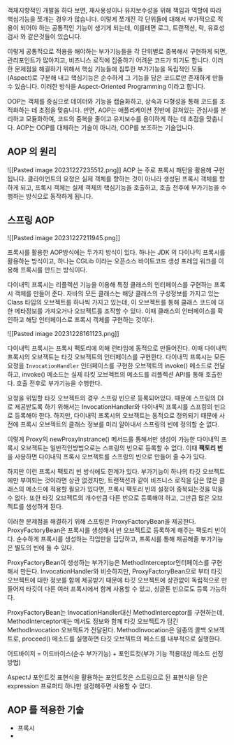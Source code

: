 객체지향적인 개발을 하다 보면, 재사용성이나 유지보수성을 위해 책임과 역할에 따라 핵심기능을 쪼개는 경우가 많습니다. 이렇게 쪼개진 각 단위들에 대해서 부가적으로 적용이 되어야 하는 공통적인 기능이 생기게 되는데, 이를테면 로그, 트랜잭션, 락, 유효성검사 와 같은것들이 있습니다.

이렇게 공통적으로 적용을 해야하는 부가기능들을 각 단위별로 중복해서 구현하게 되면, 관리포인트가 많아지고, 비즈니스 로직에 집중하기 어려운 코드가 되기도 합니다. 이러한 문제점을 해결하기 위해서 핵심 기능들에 침투한 부가기능을 독립적인 모듈(Aspect)로 구분해 내고 핵심기능은 순수하게 그 기능을 담은 코드로만 존재하게 만들 수 있습니다. 이러한 방식을 Aspect-Oriented Programming 이라고 합니다.

OOP는 객체를 중심으로 데이터와 기능을 캡슐화하고, 상속과 다형성을 통해 코드를 조직화하는 데 초점을 맞춥니다. 반면, AOP는 애플리케이션 전반에 걸쳐있는 관심사를 분리하고 모듈화하여, 코드의 중복을 줄이고 유지보수를 용이하게 하는 데 초점을 맞춥니다. AOP는 OOP를 대체하는 기술이 아니라, OOP를 보조하는 기술입니다.

## AOP 의 원리
![[Pasted image 20231227235512.png]]
AOP 는 주로 프록시 패턴을 활용해 구현됩니다. 클라이언트의 요청은 실제 객체를 향하는 것이 아니라 생성된 프록시 객체를 향하게 되고, 프록시 객체는 실제 객체의 핵심기능을 호출하고, 호출 전후에 부가기능을 수행하는 방식으로 동작하게 됩니다.
## 스프링 AOP

![[Pasted image 20231227211945.png]]

프록시를 활용한 AOP방식에는 두가지 방식이 있다. 하나는 JDK 의 다이나믹 프록시를 활용하는 방식이고, 하나는 CGLib 이라는 오픈소스 바이트코드 생성 프레임 워크를 이용해 프록시를 만드는 방식이다.

다이내믹 프록시는 리플렉션 기능을 이용해 특정 클래스의 인터페이스를 구현하는 프록시 객체를 만들어 준다. 자바의 모든 클래스는 해당 클래스의 구성정보를 가지고 있는 Class 타입의 오브젝트를 하나씩 가지고 있는데, 이 오브젝트를 통해 클래스 코드에 대한 메타정보를 가져오거나 오브젝트를 조작할 수 있다. 이때 클래스의 인터페이스를 확인하고 해당 인터페이스로 프록시 객체를 구현하는 것이다.

![[Pasted image 20231228161123.png]]

다이내믹 프록시는 프록시 팩토리에 의해 런타임에 동적으로 만들어진다. 이때 다이내믹 프록시의 오브젝트는 타깃 오브젝트의 인터페이스를 구현한다. 다이내믹 프록시는 모든 요청을 `InvocationHandler` 인터페이스를 구현한 오브젝트의 invoke() 메소드로 전달하고, invoke() 메소드는 실제 타킷 오브젝트의 메소드를 리플렉션 API를 통해 호출한다. 호출 전후로 부가기능을 수행한다.

요청을 위임할 타깃 오브젝트의 경우 스프링 빈으로 등록되어있다. 때문에 스프링의 DI로 제공받도록 하기 위해서는 InvocationHandler와 다이내믹 프록시를 스프링의 빈으로 등록해야 한다. 하지만, 다이내믹 프록시의 오브젝트는 동적으로 정의되기 때문에 사전에 프록시 오브젝트의 클래스 정보를 미리 알아내서 스프링의 빈에 정의할 순 없다.

이렇게 Proxy의 newProxyInstrance() 메서드를 통해서만 생성이 가능한 다이내믹 프록시 오브젝트는 일반적인방법으로는 스프링의 빈으로 등록할 수 없다. 이때 **팩토리 빈**을 사용하면 다이내믹 프록시 오브젝트를 스프링의 빈으로 만들어 줄 수가 있다.

하지만 이런 프록시 팩토리 빈 방식에도 한계가 있다. 부가기능이 하나의 타깃 오브젝트에만 부여되는 것이라면 상관 없겠지만, 트랜잭션과 같이 비즈니스 로직을 담은 많은 클래스의 메소드에 적용할 필요가 있다면, 프록시 팩토리 빈의 설정이 중복되는것을 막을 수 없다. 또한 타깃 오브젝트의 개수만큼 다른 빈으로 등록해야 하고, 그만큼 많은 오브젝트를 생성하게 된다.

이러한 문제점을 해결하기 위해 스프링은 ProxyFactoryBean을 제공한다. ProxyFactoryBean은 프록시를 생성해서 빈 오브젝트로 등록하게 해주는 팩토리 빈이다. 순수하게 프록시를 생성하는 작업만을 담당하고, 프록시를 통해 제공해줄 부가기능은 별도의 빈에 둘 수 있다.

ProxyFactoryBean이 생성하는 부가기능은 MethodInterceptor인터페이스를 구현해서 만든다. InvocationHandler와 비슷하지만, ProxyFactoryBean으로 부터 타깃 오브젝트에 대한 정보를 함께 제공받기 때문에 타깃 오브젝트에 상관없이 독립적으로 만들어져 타깃이 다른 여러 프록시에서 함께 사용할 수 있고, 싱글톤 빈으로도 등록 가능하다.

ProxyFactoryBean는 InvocationHandler대신 MethodInterceptor를 구현하는데, MethodInterceptor에는 메서도 정보와 함께 타깃 오브젝트가 담긴 MethodInvocation 오브젝트가 전달된다. MethodInvocation은 일종의 콜백 오브젝트로, proceed() 메소드를 실행하면 타깃 오브젝트의 메소드를 내부적으로 실행한다. 

어드바이저 = 어드바이스(순수 부가기능) + 포인트컷(부가 기능 적용대상 메소드 선정방법)

AspectJ 포인트컷 표현식을 활용하는 포인트컷은 스트링으로 된 표현식을 담은 expression 프로퍼티 하나만 설정해주면 사용할 수 있다.
## AOP 를 적용한 기술

- 프록시
- 